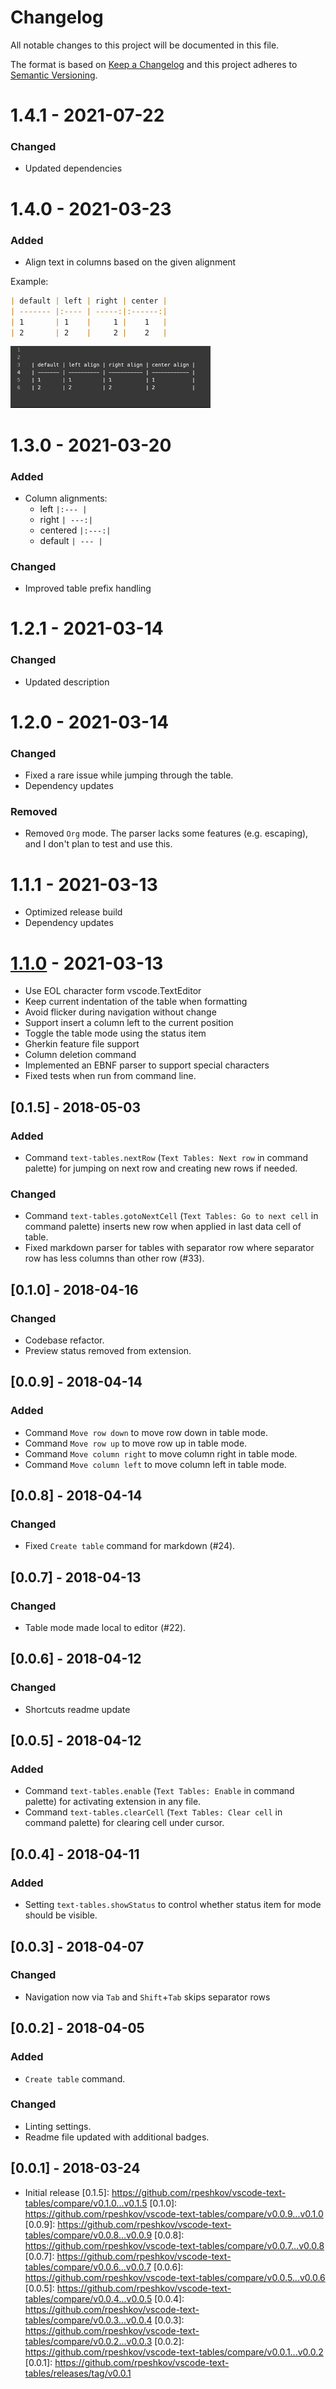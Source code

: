 # Changelog

All notable changes to this project will be documented in this file.

The format is based on [Keep a Changelog](http://keepachangelog.com/en/1.0.0/)
and this project adheres to [Semantic Versioning](http://semver.org/spec/v2.0.0.html).

# 1.4.1 - 2021-07-22

### Changed

- Updated dependencies


# 1.4.0 - 2021-03-23

### Added

- Align text in columns based on the given alignment

Example:
```markdown
| default | left | right | center |
| ------- |:---- | -----:|:------:|
| 1       | 1    |     1 |    1   |
| 2       | 2    |     2 |    2   |
```

![Alignments](doc/alignment.gif)


# 1.3.0 - 2021-03-20

### Added

- Column alignments: 
  - left `|:--- |`
  - right `| ---:|`
  - centered `|:---:|`
  - default `| --- |`

### Changed

- Improved table prefix handling

# 1.2.1 - 2021-03-14

### Changed

- Updated description

# 1.2.0 - 2021-03-14

### Changed

- Fixed a rare issue while jumping through the table.
- Dependency updates

### Removed

- Removed `Org` mode. The parser lacks some features (e.g. escaping), and I don't plan to test and use this.


# 1.1.1 - 2021-03-13

- Optimized release build
- Dependency updates

# [1.1.0] - 2021-03-13
[1.1.0]: https://github.com/philipparndt/vscode-markdown-tables/releases/tag/1.1.0-b1

- Use EOL character form vscode.TextEditor
- Keep current indentation of the table when formatting
- Avoid flicker during navigation without change
- Support insert a column left to the current position
- Toggle the table mode using the status item
- Gherkin feature file support
- Column deletion command
- Implemented an EBNF parser to support special characters
- Fixed tests when run from command line.

## [0.1.5] - 2018-05-03

### Added

- Command `text-tables.nextRow` (`Text Tables: Next row` in command palette) for jumping on next row and creating new rows if needed.

### Changed

- Command `text-tables.gotoNextCell` (`Text Tables: Go to next cell` in command palette) inserts new row when applied in last data cell of table.
- Fixed markdown parser for tables with separator row where separator row has less columns than other row (#33).

## [0.1.0] - 2018-04-16

### Changed

- Codebase refactor.
- Preview status removed from extension.

## [0.0.9] - 2018-04-14

### Added

- Command `Move row down` to move row down in table mode.
- Command `Move row up` to move row up in table mode.
- Command `Move column right` to move column right in table mode.
- Command `Move column left` to move column left in table mode.

## [0.0.8] - 2018-04-14

### Changed

- Fixed `Create table` command for markdown (#24).

## [0.0.7] - 2018-04-13

### Changed

- Table mode made local to editor (#22).

## [0.0.6] - 2018-04-12

### Changed

- Shortcuts readme update

## [0.0.5] - 2018-04-12

### Added

- Command `text-tables.enable` (`Text Tables: Enable` in command palette) for activating extension in any file.
- Command `text-tables.clearCell` (`Text Tables: Clear cell` in command palette) for clearing cell under cursor.

## [0.0.4] - 2018-04-11

### Added

- Setting `text-tables.showStatus` to control whether status item for mode should be visible.

## [0.0.3] - 2018-04-07

### Changed

- Navigation now via `Tab` and `Shift`+`Tab` skips separator rows

## [0.0.2] - 2018-04-05

### Added

- `Create table` command.

### Changed

- Linting settings.
- Readme file updated with additional badges.

## [0.0.1] - 2018-03-24

- Initial release
[0.1.5]: https://github.com/rpeshkov/vscode-text-tables/compare/v0.1.0...v0.1.5
[0.1.0]: https://github.com/rpeshkov/vscode-text-tables/compare/v0.0.9...v0.1.0
[0.0.9]: https://github.com/rpeshkov/vscode-text-tables/compare/v0.0.8...v0.0.9
[0.0.8]: https://github.com/rpeshkov/vscode-text-tables/compare/v0.0.7...v0.0.8
[0.0.7]: https://github.com/rpeshkov/vscode-text-tables/compare/v0.0.6...v0.0.7
[0.0.6]: https://github.com/rpeshkov/vscode-text-tables/compare/v0.0.5...v0.0.6
[0.0.5]: https://github.com/rpeshkov/vscode-text-tables/compare/v0.0.4...v0.0.5
[0.0.4]: https://github.com/rpeshkov/vscode-text-tables/compare/v0.0.3...v0.0.4
[0.0.3]: https://github.com/rpeshkov/vscode-text-tables/compare/v0.0.2...v0.0.3
[0.0.2]: https://github.com/rpeshkov/vscode-text-tables/compare/v0.0.1...v0.0.2
[0.0.1]: https://github.com/rpeshkov/vscode-text-tables/releases/tag/v0.0.1
